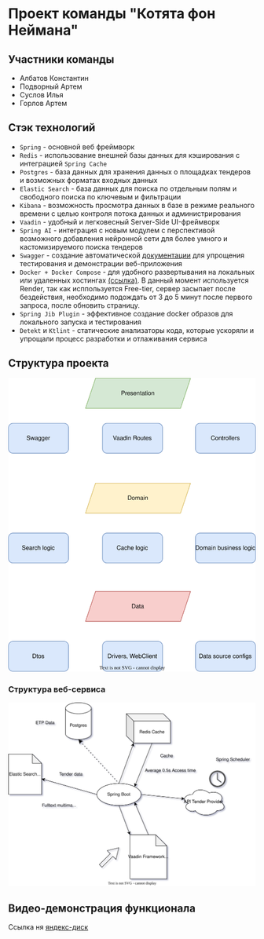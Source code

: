 # Проект команды "Котята фон Неймана"
## Участники команды
* Албатов Константин
* Подворный Артем
* Суслов Илья
* Горлов Артем

## Стэк технологий
* `Spring` - основной веб фреймворк
* `Redis` - использование внешней базы данных для кэширования с интеграцией `Spring Cache`
* `Postgres` - база данных для хранения данных о площадках тендеров и возможных форматах входных данных
* `Elastic Search` - база данных для поиска по отдельным полям и свободного поиска по ключевым и фильтрации
* `Kibana` - возможность просмотра данных в базе в режиме реального времени с целью контроля потока данных и администрирования 
* `Vaadin` - удобный и легковесный Server-Side UI-фреймворк
* `Spring AI` - интеграция с новым модулем с перспективой возможного добавления нейронной сети для более умного и кастомизируемого поиска тендеров
* `Swagger` - создание автоматической [документации](https://tenderhackathon.onrender.com/swagger-ui/index.html) для упрощения тестирования и демонстрации веб-приложения
* `Docker + Docker Compose` - для удобного развертывания на локальных или удаленных хостингах [(ссылка)](https://tenderhackathon.onrender.com). В данный момент используется Render, так как исппользуется Free-tier, сервер засыпает после бездействия, необходимо подождать от 3 до 5 минут после первого запроса, после обновить страницу.
* `Spring Jib Plugin` - эффективное создание docker образов для локального запуска и тестирования 
* `Detekt` и `Ktlint` - статические анализаторы кода, которые ускоряли и упрощали процесс разработки и отлаживания сервиса

## Структура проекта
![](https://github.com/AlbatovK/TenderHackathon/blob/dev/layers.drawio.svg?raw=true)
### Структура веб-сервиса
![](https://github.com/AlbatovK/TenderHackathon/blob/dev/svg_diagram.drawio.svg?raw=true)

## Видео-демонстрация функционала
Ссылка ня [яндекс-диск](https://disk.yandex.ru/i/RycUOM7ntfPiJQ)
